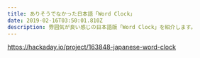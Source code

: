 ```yaml
---
title: ありそうでなかった日本語「Word Clock」
date: 2019-02-16T03:50:01.810Z
description: 雰囲気が良い感じの日本語版「Word Clock」を紹介します。
---
```

https://hackaday.io/project/163848-japanese-word-clock
